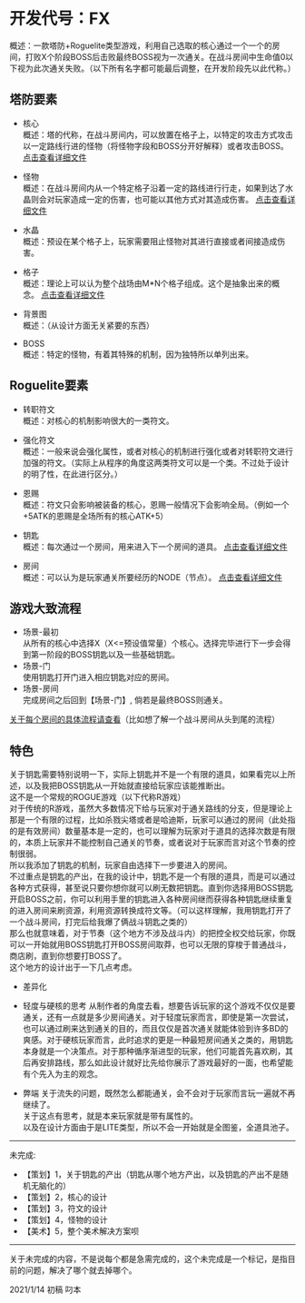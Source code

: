 # 开发代号：FX

概述：一款塔防+Roguelite类型游戏，利用自己选取的核心通过一个一个的房间，打败X个阶段BOSS后击败最终BOSS视为一次通关。在战斗房间中生命值0以下视为此次通关失败。（以下所有名字都可能最后调整，在开发阶段先以此代称。）

## 塔防要素

- 核心  
   概述：塔的代称，在战斗房间内，可以放置在格子上，以特定的攻击方式攻击以一定路线行进的怪物（将怪物字段和BOSS分开好解释）或者攻击BOSS。
   [点击查看详细文件](/核心.MD)
- 怪物  
   概述：在战斗房间内从一个特定格子沿着一定的路线进行行走，如果到达了水晶则会对玩家造成一定的伤害，也可能以其他方式对其造成伤害。
   [点击查看详细文件](/怪物.MD)
- 水晶  
    概述：预设在某个格子上，玩家需要阻止怪物对其进行直接或者间接造成伤害。 
- 格子  
    概述：理论上可以认为整个战场由M*N个格子组成。这个是抽象出来的概念。
    [点击查看详细文件](./格子.MD)
- 背景图  
    概述：（从设计方面无关紧要的东西）

- BOSS  
    概述：特定的怪物，有着其特殊的机制，因为独特所以单列出来。

## Roguelite要素

- 转职符文  
  概述：对核心的机制影响很大的一类符文。

- 强化符文  
  概述：一般来说会强化属性，或者对核心的机制进行强化或者对转职符文进行加强的符文。（实际上从程序的角度这两类符文可以是一个类。不过处于设计的明了性，在此进行区分。）

- 恩赐  
  概述：符文只会影响被装备的核心，恩赐一般情况下会影响全局。（例如一个+5ATK的恩赐是全场所有的核心ATK+5）

- 钥匙  
  概述：每次通过一个房间，用来进入下一个房间的道具。
  [点击查看详细文件](/钥匙.MD)
- 房间  
  概述：可以认为是玩家通关所要经历的NODE（节点）。
  [点击查看详细文件](/房间.MD)

## 游戏大致流程

- 场景-最初  
从所有的核心中选择X（X<=预设值常量）个核心。选择完毕进行下一步会得到第一阶段的BOSS钥匙以及一些基础钥匙。
- 场景-门  
使用钥匙打开门进入相应钥匙对应的房间。
- 场景-房间  
完成房间之后回到【场景-门】, 倘若是最终BOSS则通关。  

[关于每个房间的具体流程请查看](房间.MD)（比如想了解一个战斗房间从头到尾的流程）  

## 特色

关于钥匙需要特别说明一下，实际上钥匙并不是一个有限的道具，如果看完以上所述，以及我把BOSS钥匙从一开始就直接给玩家应该能推断出。  
这不是一个常规的ROGUE游戏（以下代称R游戏）  
对于传统的R游戏，虽然大多数情况下给与玩家对于通关路线的分支，但是理论上那是一个有限的过程，比如杀戮尖塔或者是哈迪斯，玩家可以通过的房间（此处指的是有效房间）数量基本是一定的，也可以理解为玩家对于道具的选择次数是有限的，本质上玩家并不能控制自己通关的节奏，或者说对于玩家而言对这个节奏的控制很弱。  
所以我添加了钥匙的机制，玩家自由选择下一步要进入的房间。  
不过重点是钥匙的产出，在我的设计中，钥匙不是一个有限的道具，而是可以通过各种方式获得，甚至说只要你想你就可以刷无数把钥匙。直到你选择用BOSS钥匙开启BOSS之前，你可以利用手里的钥匙进入各种房间继而获得各种钥匙继续重复的进入房间来刷资源，利用资源转换成符文等。（可以这样理解，我用钥匙打开了一个战斗房间，打完后给我爆了俩战斗钥匙之类的）  
那么也就意味着，对于节奏（这个地方不涉及战斗内）的把控全权交给玩家，你既可以一开始就用BOSS钥匙打开BOSS房间取莽，也可以无限的穿梭于普通战斗，商店刷，直到你想要打BOSS了。  
这个地方的设计出于一下几点考虑。

- 差异化  

- 轻度与硬核的思考
从制作者的角度去看，想要告诉玩家的这个游戏不仅仅是要通关，还有一点就是多少房间通关。对于轻度玩家而言，即使是第一次尝试，也可以通过刷来达到通关的目的，而且仅仅是首次通关就能体验到许多BD的爽感。对于硬核玩家而言，此时追求的更是一种最短房间通关之类的，用钥匙本身就是一个决策点。对于那种循序渐进型的玩家，他们可能首先喜欢刷，其后再安排路线，那么如此设计就好比先给你展示了游戏最好的一面，也希望能有个先入为主的观念。

- 弊端
关于流失的问题，既然怎么都能通关，会不会对于玩家而言玩一遍就不再继续了。  
关于这点有思考，就是本来玩家就是带有属性的。  
以及在设计方面由于是LITE类型，所以不会一开始就是全图鉴，全道具池子。  

---

未完成:

- 【策划】1，关于钥匙的产出（钥匙从哪个地方产出，以及钥匙的产出不是随机无脑化的）
- 【策划】2，核心的设计
- 【策划】3，符文的设计
- 【策划】4，怪物的设计
- 【美术】5，整个美术解决方案呗

---
关于未完成的内容，不是说每个都是急需完成的，这个未完成是一个标记，是指目前的问题，解决了哪个就去掉哪个。

2021/1/14 初稿 叼本
